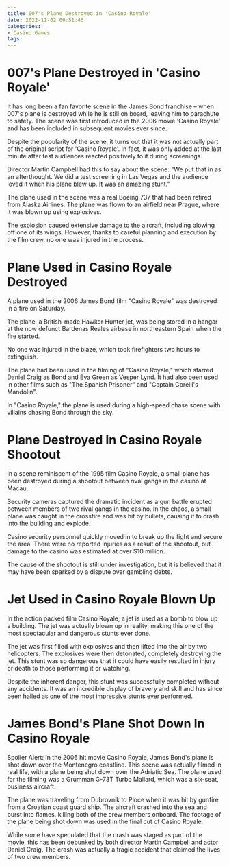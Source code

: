 ```yaml
---
title: 007's Plane Destroyed in 'Casino Royale'
date: 2022-11-02 00:51:46
categories:
- Casino Games
tags:
---
```



#  007's Plane Destroyed in 'Casino Royale'

It has long been a fan favorite scene in the James Bond franchise – when 007's plane is destroyed while he is still on board, leaving him to parachute to safety. The scene was first introduced in the 2006 movie 'Casino Royale' and has been included in subsequent movies ever since.

Despite the popularity of the scene, it turns out that it was not actually part of the original script for 'Casino Royale'. In fact, it was only added at the last minute after test audiences reacted positively to it during screenings.

 Director Martin Campbell had this to say about the scene: "We put that in as an afterthought. We did a test screening in Las Vegas and the audience loved it when his plane blew up. It was an amazing stunt."

The plane used in the scene was a real Boeing 737 that had been retired from Alaska Airlines. The plane was flown to an airfield near Prague, where it was blown up using explosives.

The explosion caused extensive damage to the aircraft, including blowing off one of its wings. However, thanks to careful planning and execution by the film crew, no one was injured in the process.

#  Plane Used in Casino Royale Destroyed

A plane used in the 2006 James Bond film "Casino Royale" was destroyed in a fire on Saturday.

The plane, a British-made Hawker Hunter jet, was being stored in a hangar at the now defunct Bardenas Reales airbase in northeastern Spain when the fire started.

No one was injured in the blaze, which took firefighters two hours to extinguish.

The plane had been used in the filming of "Casino Royale," which starred Daniel Craig as Bond and Eva Green as Vesper Lynd. It had also been used in other films such as "The Spanish Prisoner" and "Captain Corelli's Mandolin".

In "Casino Royale," the plane is used during a high-speed chase scene with villains chasing Bond through the sky.

#  Plane Destroyed In Casino Royale Shootout

In a scene reminiscent of the 1995 film Casino Royale, a small plane has been destroyed during a shootout between rival gangs in the casino at Macau.

Security cameras captured the dramatic incident as a gun battle erupted between members of two rival gangs in the casino. In the chaos, a small plane was caught in the crossfire and was hit by bullets, causing it to crash into the building and explode.

Casino security personnel quickly moved in to break up the fight and secure the area. There were no reported injuries as a result of the shootout, but damage to the casino was estimated at over $10 million.

The cause of the shootout is still under investigation, but it is believed that it may have been sparked by a dispute over gambling debts.

#  Jet Used in Casino Royale Blown Up

In the action packed film Casino Royale, a jet is used as a bomb to blow up a building. The jet was actually blown up in reality, making this one of the most spectacular and dangerous stunts ever done.

The jet was first filled with explosives and then lifted into the air by two helicopters. The explosives were then detonated, completely destroying the jet. This stunt was so dangerous that it could have easily resulted in injury or death to those performing it or watching.

Despite the inherent danger, this stunt was successfully completed without any accidents. It was an incredible display of bravery and skill and has since been hailed as one of the most impressive stunts ever performed.

#  James Bond's Plane Shot Down In Casino Royale

Spoiler Alert:
In the 2006 hit movie Casino Royale, James Bond's plane is shot down over the Montenegro coastline. This scene was actually filmed in real life, with a plane being shot down over the Adriatic Sea. The plane used for the filming was a Grumman G-73T Turbo Mallard, which was a six-seat, business aircraft.

The plane was traveling from Dubrovnik to Ploce when it was hit by gunfire from a Croatian coast guard ship. The aircraft crashed into the sea and burst into flames, killing both of the crew members onboard. The footage of the plane being shot down was used in the final cut of Casino Royale.

While some have speculated that the crash was staged as part of the movie, this has been debunked by both director Martin Campbell and actor Daniel Craig. The crash was actually a tragic accident that claimed the lives of two crew members.